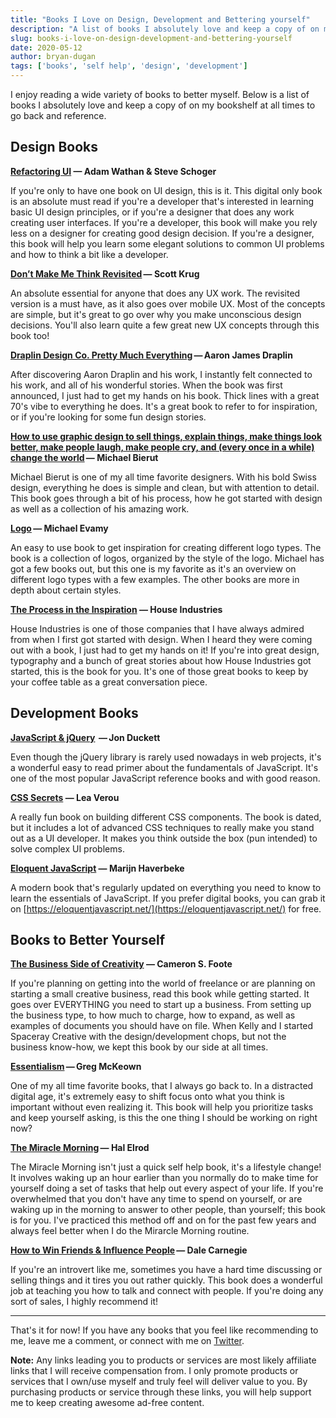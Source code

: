 ```yaml
---
title: "Books I Love on Design, Development and Bettering yourself"
description: "A list of books I absolutely love and keep a copy of on my bookshelf at all times to go back and reference."
slug: books-i-love-on-design-development-and-bettering-yourself
date: 2020-05-12
author: bryan-dugan
tags: ['books', 'self help', 'design', 'development']
---
```


I enjoy reading a wide variety of books to better myself. Below is a list of books I absolutely love and keep a copy of on my bookshelf at all times to go back and reference.

## **[](https://spaceraycreative.com/blog/books-we-love-on-design-development-and-bettering-yourself?x-craft-live-preview=Eqnds6fi2V&token=D2u4Wqdh8GFmnU3WSna-MxmBM0WuO0oa#design-books)Design Books**

**[Refactoring UI](https://refactoringui.com/book/) —  Adam Wathan & Steve Schoger**

If you're only to have one book on UI design, this is it. This digital only book is an absolute must read if you're a developer that's interested in learning basic UI design principles, or if you're a designer that does any work creating user interfaces. If you're a developer, this book will make you rely less on a designer for creating good design decision. If you're a designer, this book will help you learn some elegant solutions to common UI problems and how to think a bit like a developer.

**[Don’t Make Me Think Revisited](https://amzn.to/2JJf55Y) — Scott Krug**

An absolute essential for anyone that does any UX work. The revisited version is a must have, as it also goes over mobile UX. Most of the concepts are simple, but it's great to go over why you make unconscious design decisions. You'll also learn quite a few great new UX concepts through this book too!

**[Draplin Design Co. Pretty Much Everything](https://amzn.to/2Y7yx5E) — Aaron James Draplin**

After discovering Aaron Draplin and his work, I instantly felt connected to his work, and all of his wonderful stories. When the book was first announced, I just had to get my hands on his book. Thick lines with a great 70's vibe to everything he does. It's a great book to refer to for inspiration, or if you're looking for some fun design stories.

**[How to use graphic design to sell things, explain things, make things look better, make people laugh, make people cry, and (every once in a while) change the world](https://amzn.to/2XNgNxc) — Michael Bierut**

Michael Bierut is one of my all time favorite designers. With his bold Swiss design, everything he does is simple and clean, but with attention to detail. This book goes through a bit of his process, how he got started with design as well as a collection of his amazing work.

**[Logo](https://amzn.to/2Y7ySVY) — Michael Evamy**

An easy to use book to get inspiration for creating different logo types. The book is a collection of logos, organized by the style of the logo. Michael has got a few books out, but this one is my favorite as it's an overview on different logo types with a few examples. The other books are more in depth about certain styles.

**[The Process in the Inspiration](https://amzn.to/2PpczX2) — House Industries**

House Industries is one of those companies that I have always admired from when I first got started with design. When I heard they were coming out with a book, I just had to get my hands on it! If you're into great design, typography and a bunch of great stories about how House Industries got started, this is the book for you. It's one of those great books to keep by your coffee table as a great conversation piece.

## Development Books

**[JavaScript & jQuery](https://amzn.to/2XO0rnJ)  — Jon Duckett**

Even though the jQuery library is rarely used nowadays in web projects, it's a wonderful easy to read primer about the fundamentals of JavaScript. It's one of the most popular JavaScript reference books and with good reason.

**[CSS Secrets](https://amzn.to/2q2EnWI) — Lea Verou**

A really fun book on building different CSS components. The book is dated, but it includes a lot of advanced CSS techniques to really make you stand out as a UI developer. It makes you think outside the box (pun intended) to solve complex UI problems.

**[Eloquent JavaScript](https://amzn.to/2Npa1FA) — Marijn Haverbeke**

A modern book that's regularly updated on everything you need to know to learn the essentials of JavaScript. If you prefer digital books, you can grab it on [https://eloquentjavascript.net/](https://eloquentjavascript.net/) for free.

## Books to Better Yourself

**[The Business Side of Creativity](https://amzn.to/31QG7Q0) — Cameron S. Foote**

If you're planning on getting into the world of freelance or are planning on starting a small creative business, read this book while getting started. It goes over EVERYTHING you need to start up a business. From setting up the business type, to how much to charge, how to expand, as well as examples of documents you should have on file. When Kelly and I started Spaceray Creative with the design/development chops, but not the business know-how, we kept this book by our side at all times.

**[Essentialism](https://amzn.to/2SikJQg) — Greg McKeown**

One of my all time favorite books, that I always go back to. In a distracted digital age, it's extremely easy to shift focus onto what you think is important without even realizing it. This book will help you prioritize tasks and keep yourself asking, is this the one thing I should be working on right now?

**[The Miracle Morning](https://amzn.to/2xTOmy8) — Hal Elrod**

The Miracle Morning isn't just a quick self help book, it's a lifestyle change! It involves waking up an hour earlier than you normally do to make time for yourself doing a set of tasks that help out every aspect of your life. If you're overwhelmed that you don't have any time to spend on yourself, or are waking up in the morning to answer to other people, than yourself; this book is for you. I've practiced this method off and on for the past few years and always feel better when I do the Mirarcle Morning routine.

**[How to Win Friends & Influence People](https://amzn.to/32uhwC9) — Dale Carnegie**

If you're an introvert like me, sometimes you have a hard time discussing or selling things and it tires you out rather quickly. This book does a wonderful job at teaching you how to talk and connect with people. If you're doing any sort of sales, I highly recommend it!

---

That's it for now! If you have any books that you feel like recommending to me, leave me a comment, or connect with me on [Twitter](https://twitter.com/bryandugan).

**Note:** Any links leading you to products or services are most likely affiliate links that I will receive compensation from. I only promote products or services that I own/use myself and truly feel will deliver value to you. By purchasing products or service through these links, you will help support me to keep creating awesome ad-free content.
